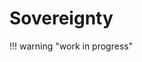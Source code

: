 # Sovereignty


!!! warning "work in progress"



<!--

Lord Jesus Christ
Son of the living God
Have mercy on me, a sinner


explorer.acinq.co
LnRouter, lnrouter.app/graph
1ml
amboss.space
lightningnetwork.plus
thunderhub.io
thebitcoinlayer.substack.com




In the year 2525
If man is still alive...

Do you need an on-chain transaction to receive
 lightning payments?
If yes, this is a scaling problem.
Can a user receive lightning payments from
 an existing channel?
That is, can a channel support multiple
 users?
The equivalent of a HD wallet for lightning.
In other words, an existing channel could then
 add multiple parties as potential recipients.

Perhaps this is best thought of as a layer 3.
The lightning transactions are always 2-2 multisig
 being bounced back and forth.
This is the game of sovereigns.
What's missing is your % of that.

~50 million sovereigns
12 billion subjects, all working with
 one or more sovereigns.

How does the sovereign pay their subjects?
157-million transactions per year, maybe 10-1000
times the number of transaction outputs.
In other words, the average sovereign has ~1000
 outputs per lightning channel.
If each output could be put into an L3 lightning
 wallet, then all subjects could easily work
 for one or more sovereigns.
The L3 wallet is just a Bitcoin wallet, an
 address is used as the basis of their L3
 payments.
Make as many as you want, the L3 takes those
 as pseudonymous payment destinations, creating
 payments based on an address and a UTXO
 (or a designated L2 amount).
You can get paid only when there's a UTXO
 cryptographically signed to your address
 and part of the existing channel.
L3 simply needs to ensure no double spending,
 exactly as L2 does.
E.g., make an L2 payment
 and use that to designate L3 funds?
This way an employer locks real wealth to your
 address, with a covenant for you to get paid,
 should you deliver the work.
Once the money is yours, it's yours... 
You can be a sovereign if you so choose, or
 just save and spend it on L3 rails.

Cold storage on L3, it's yours afterall,
 or put it on L2, the inter-sovereign layer.

Sovereign -- base layer
Inter-sovereign -- L2
Inter-payments -- L3

Possible solutions now, 

Sidecar channels,
https://lightning.engineering/posts/2021-05-26-sidecar-channels/

Channel factories
https://thebitcoinmanual.com/articles/btc-channel-factories/
https://www.bitcoinlightning.com/channel-factories-the-future-of-the-lightning-network/




-->
